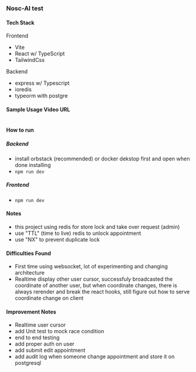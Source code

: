 ### Nosc-AI test

#### Tech Stack
Frontend
- Vite
- React w/ TypeScript
- TailwindCss

Backend
- express w/ Typescript
- ioredis
- typeorm with postgre

#### Sample Usage Video URL
```

```

#### How to run

##### Backend
- install orbstack (recommended) or docker dekstop first and open when done installing
- `npm run dev`
##### Frontend 
- `npm run dev`

#### Notes
- this project using redis for store lock and take over request (admin)
- use "TTL" (time to live) redis to unlock appointment
- use "NX" to prevent duplicate lock

#### Difficulties Found
- First time using websocket, lot of experimenting and changing architecture
- Realtime display other user cursor, successfuly broadcasted the coordinate of another user, but when coordinate changes, there is always rerender and break the react hooks, still figure out how to serve coordinate change on client

#### Improvement Notes
- Realtime user cursor
- add Unit test to mock race condition
- end to end testing
- add proper auth on user
- add submit edit appointment
- add audit log when someone change appointment and store it on postgresql
